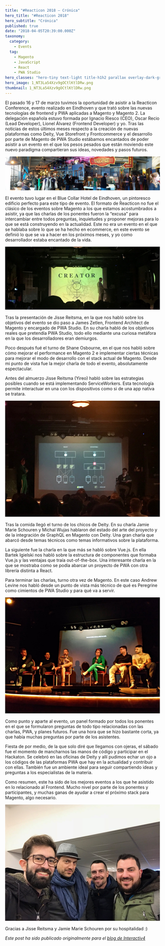 ```yaml
---
title: "#Reacticon 2018 — Crónica"
hero_title: "#Reacticon 2018"
hero_subtitle: "Crónica"
published: true
date: "2018-04-05T20:39:00.000Z"
taxonomy:
  category:
    - Events
  tag:
    - Magento
    - JavaScript
    - React
    - PWA Studio
hero_classes: "hero-tiny text-light title-h1h2 parallax overlay-dark-gradient"
hero_image: 1_NT3La54Xzv9gOCtlKtlDRw.png
thumbnail: 1_NT3La54Xzv9gOCtlKtlDRw.png
---
```


El pasado 16 y 17 de marzo tuvimos la oportunidad de asistir a la Reacticon Conference, evento realizado en Eindhoven y que trató sobre las nuevas tecnologías de frontend y PWA aplicadas a Magento y Magento 2.
La delegación española estuvo formada por Ignacio Riesco (CEO), Oscar Recio (Lead Developer), Lionel Álvarez (Frontend Developer) y yo. Tras las noticias de estos últimos meses respecto a la creación de nuevas plataformas como Deity, Vue Storefront y Frontcommerce y el desarrollo por parte de Magento de PWA Studio estábamos encantados de poder asistir a un evento en el que los pesos pesados que están moviendo este nuevo paradigma compartieran sus ideas, novedades y pasos futuros.

![](1*5-sWAqIDRSNENyelEA5oug.jpeg)

El evento tuvo lugar en el Blue Collar Hotel de Eindhoven, un pintoresco edificio perfecto para este tipo de evento. El formato de Reacticon no fue el clásico de los eventos sobre Magento a los que estamos acostumbrados a asistir, ya que las charlas de los ponentes fueron la “excusa” para intercambiar entre todos preguntas, inquietudes y proponer mejoras para lo que se está construyendo en la actualidad. Este no era un evento en el que se hablaba sobre lo que se ha hecho en ecommerce, en este evento se definió lo que se va a hacer en los próximos meses, y yo como desarrollador estaba encantado de la vida.

![](1*e_-MyaaNxag8mF0mWo2QcA.jpeg)

Tras la presentación de Jisse Reitsma, en la que nos habló sobre los objetivos del evento se dio paso a James Zetlen, Frontend Architect de Magento y encargado de PWA Studio. En su charla habló de los objetivos reales que pretendía PWA Studio, todo ello mediante una curiosa metáfora en la que los desarrolladores eran demiurgos.

Poco después fué el turno de Shane Osbourne, en el que nos habló sobre cómo mejorar el performance en Magento 2 e implementar ciertas técnicas para mejorar el modo de desarrollo con el stack actual de Magento. Desde mi punto de vista fue la mejor charla de todo el evento, absolutamente espectacular.

Antes del almuerzo Jisse Reitsma (Yireo) habló sobre las estrategias posibles cuando se está implementando ServiceWorkers. Esta tecnología permite interactuar en una con los dispositivos como si de una app nativa se tratara.

![](1*M6yJkOt_UQofX9zCFBQjNg.jpeg)

Tras la comida llegó el turno de los chicos de Deity. En su charla Jamie Marie Schouren y Michal Wujas hablaron del estado del arte del proyecto y de la integración de GraphQL en Magento con Deity. Una gran charla que abarcó desde temas técnicos como temas informativos sobre la plataforma.

La siguiente fue la charla en la que más se habló sobre Vue.js. En ella Bartek Igielski nos habló sobre la estructura de componentes que formaba Vue.js y las ventajas que traía out-of-the-box. Una interesante charla en la que se mostraba como se podía abarcar un proyecto de PWA con otra librería distinta a React.

Para terminar las charlas, turno otra vez de Magento. En este caso Andrew Levine nos habló desde un punto de vista más técnico de qué es Peregrine como cimientos de PWA Studio y para qué va a servir.

![](1*ThizbQ1XVkDGrlwif8NeDQ.jpeg)

Como punto y aparte al evento, un panel formado por todos los ponentes en el que se formularon preguntas de todo tipo relacionadas con las charlas, PWA, y planes futuros. Fue una hora que se hizo bastante corta, ya que había muchas preguntas por parte de los asistentes.

Fiesta de por medio, de la que solo diré que llegamos con ojeras, el sábado fue el momento de mancharnos las manos de código y participar en el Hackaton. Se celebró en las oficinas de Deity y allí pudimos echar un ojo a los códigos de las plataformas PWA que hay en la actualidad y contribuir con ellas. También fue un ambiente ideal para seguir compartiendo ideas y preguntas a los especialistas de la materia.

Como resumen, este ha sido de los mejores eventos a los que he asistido en lo relacionado al Frontend. Mucho nivel por parte de los ponentes y participantes, y muchas ganas de ayudar a crear el próximo stack para Magento, algo necesario.

![](1*tkM8Vk8i1KX6uPyZ9BUDqg.jpeg)

Gracias a Jisse Reitsma y Jamie Marie Schouren por su hospitalidad :)

_Este post ha sido publicado originalmente para el [blog de Interactiv4](https://www.interactiv4.com/eventos/cronica-de-reacticon-2018-pwa-magento/)_
